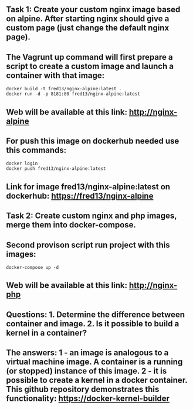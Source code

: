 ## Task 1: Create your custom nginx image based on alpine. After starting nginx should give a custom page (just change the default nginx page).
## The Vagrunt up command will first prepare a script to create a custom image and launch a container with that image:
```
docker build -t fred13/nginx-alpine:latest .
docker run -d -p 8181:80 fred13/nginx-alpine:latest
```
## Web will be available at this link: [http://nginx-alpine](http://localhost:8181)
## For push this image on dockerhub needed use this commands:
```
docker login
docker push fred13/nginx-alpine:latest
```
## Link for image fred13/nginx-alpine:latest on dockerhub: [https://fred13/nginx-alpine](https://hub.docker.com/repository/docker/fred13/nginx-alpine/)

## Task 2: Create custom nginx and php images, merge them into docker-compose.
## Second provison script run project with this images:
```
docker-compose up -d
```
## Web will be available at this link: [http://nginx-php](http://localhost:8282)

## Questions: 1. Determine the difference between container and image. 2. Is it possible to build a kernel in a container?
## The answers: 1 - an image is analogous to a virtual machine image. A container is a running (or stopped) instance of this image. 2 - it is possible to create a kernel in a docker container. This github repository demonstrates this functionality: [https://docker-kernel-builder](https://github.com/moul/docker-kernel-builder)
